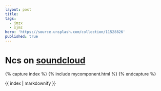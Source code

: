 ```yaml
---
layout: post
title: 
tags:
  - jmzx
  - xjmz
hero: 'https://source.unsplash.com/collection/11528826'
published: true
---
```

# Ncs on [soundcloud](https://www.soundcloud.com/jmzx/dealin-minds-preview)

{% capture index %}
  {% include mycomponent.html %}
  {% endcapture %}

  {{ index | markdownify }}
